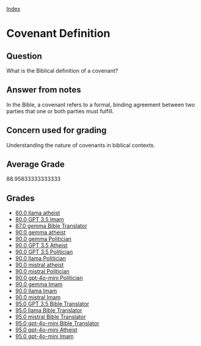 
[Index](../../index.md)
# Covenant Definition
## Question
What is the Biblical definition of a covenant?

## Answer from notes
In the Bible, a covenant refers to a formal, binding agreement between two parties that one or both parties must fulfill.

## Concern used for grading
Understanding the nature of covenants in biblical contexts.

## Average Grade
88.95833333333333

## Grades
 * [60.0 llama atheist](../answers/llama_atheist/Covenant_Definition.md)
 * [80.0 GPT 3.5 Imam](../answers/GPT_3.5_Imam/Covenant_Definition.md)
 * [87.0 gemma Bible Translator](../answers/gemma_Bible_Translator/Covenant_Definition.md)
 * [90.0 gemma atheist](../answers/gemma_atheist/Covenant_Definition.md)
 * [90.0 gemma Politician](../answers/gemma_Politician/Covenant_Definition.md)
 * [90.0 GPT 3.5 Atheist](../answers/GPT_3.5_Atheist/Covenant_Definition.md)
 * [90.0 GPT 3.5 Politician](../answers/GPT_3.5_Politician/Covenant_Definition.md)
 * [90.0 llama Politician](../answers/llama_Politician/Covenant_Definition.md)
 * [90.0 mistral atheist](../answers/mistral_atheist/Covenant_Definition.md)
 * [90.0 mistral Politician](../answers/mistral_Politician/Covenant_Definition.md)
 * [90.0 gpt-4o-mini Politician](../answers/gpt-4o-mini_Politician/Covenant_Definition.md)
 * [90.0 gemma Imam](../answers/gemma_Imam/Covenant_Definition.md)
 * [90.0 llama Imam](../answers/llama_Imam/Covenant_Definition.md)
 * [90.0 mistral Imam](../answers/mistral_Imam/Covenant_Definition.md)
 * [95.0 GPT 3.5 Bible Translator](../answers/GPT_3.5_Bible_Translator/Covenant_Definition.md)
 * [95.0 llama Bible Translator](../answers/llama_Bible_Translator/Covenant_Definition.md)
 * [95.0 mistral Bible Translator](../answers/mistral_Bible_Translator/Covenant_Definition.md)
 * [95.0 gpt-4o-mini Bible Translator](../answers/gpt-4o-mini_Bible_Translator/Covenant_Definition.md)
 * [95.0 gpt-4o-mini Atheist](../answers/gpt-4o-mini_Atheist/Covenant_Definition.md)
 * [95.0 gpt-4o-mini Imam](../answers/gpt-4o-mini_Imam/Covenant_Definition.md)
